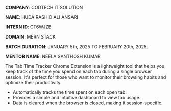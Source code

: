 **COMPANY**: CODTECH IT SOLUTION

**NAME**: HUDA RASHID ALI ANSARI

**INTERN ID**: CT6WJZB

**DOMAIN**: MERN STACK

**BATCH DURATION**: JANUARY 5th, 2025 TO FEBRUARY 20th, 2025.

**MENTOR NAME**: NEELA SANTHOSH KUMAR

The Tab Time Tracker Chrome Extension is a lightweight tool that helps you keep track of the time you spend on each tab during a single browser session. It's perfect for those who want to monitor their browsing habits and optimize their productivity.

- Automatically tracks the time spent on each open tab.
- Provides a simple and intuitive dashboard to view tab usage.
- Data is cleared when the browser is closed, making it session-specific.
